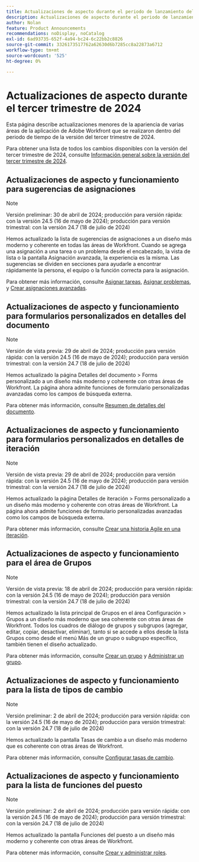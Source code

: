 ```yaml
---
title: Actualizaciones de aspecto durante el periodo de lanzamiento del tercer trimestre de 2024
description: Actualizaciones de aspecto durante el periodo de lanzamiento del tercer trimestre de 2024
author: Nolan
feature: Product Announcements
recommendations: noDisplay, noCatalog
exl-id: 6ad93735-652f-4a94-bc24-6c22bb2c8826
source-git-commit: 3326173517762a62630d6b7285cc8a22873a6712
workflow-type: tm+mt
source-wordcount: '525'
ht-degree: 0%

---
```


# Actualizaciones de aspecto durante el tercer trimestre de 2024

Esta página describe actualizaciones menores de la apariencia de varias áreas de la aplicación de Adobe Workfront que se realizaron dentro del periodo de tiempo de la versión del tercer trimestre de 2024.

Para obtener una lista de todos los cambios disponibles con la versión del tercer trimestre de 2024, consulte [Información general sobre la versión del tercer trimestre de 2024](/help/quicksilver/product-announcements/product-releases/24-q3-release-activity/24-q3-release-overview.md).



## Actualizaciones de aspecto y funcionamiento para sugerencias de asignaciones

>[!NOTE]
>
>Versión preliminar: 30 de abril de 2024; producción para versión rápida: con la versión 24.5 (16 de mayo de 2024); producción para versión trimestral: con la versión 24.7 (18 de julio de 2024)

Hemos actualizado la lista de sugerencias de asignaciones a un diseño más moderno y coherente en todas las áreas de Workfront. Cuando se agrega una asignación a una tarea o un problema desde el encabezado, la vista de lista o la pantalla Asignación avanzada, la experiencia es la misma. Las sugerencias se dividen en secciones para ayudarle a encontrar rápidamente la persona, el equipo o la función correcta para la asignación.

Para obtener más información, consulte [Asignar tareas](/help/quicksilver/manage-work/tasks/assign-tasks/assign-tasks.md), [Asignar problemas](/help/quicksilver/manage-work/issues/manage-issues/assign-issues.md), y [Crear asignaciones avanzadas](/help/quicksilver/manage-work/tasks/assign-tasks/create-advanced-assignments.md).

## Actualizaciones de aspecto y funcionamiento para formularios personalizados en detalles del documento

>[!NOTE]
>
>Versión de vista previa: 29 de abril de 2024; producción para versión rápida: con la versión 24.5 (16 de mayo de 2024); producción para versión trimestral: con la versión 24.7 (18 de julio de 2024)

Hemos actualizado la página Detalles del documento > Forms personalizado a un diseño más moderno y coherente con otras áreas de Workfront. La página ahora admite funciones de formulario personalizadas avanzadas como los campos de búsqueda externa.

Para obtener más información, consulte [Resumen de detalles del documento](/help/quicksilver/documents/managing-documents/document-details-overview.md).

## Actualizaciones de aspecto y funcionamiento para formularios personalizados en detalles de iteración

>[!NOTE]
>
>Versión de vista previa: 29 de abril de 2024; producción para versión rápida: con la versión 24.5 (16 de mayo de 2024); producción para versión trimestral: con la versión 24.7 (18 de julio de 2024)

Hemos actualizado la página Detalles de iteración > Forms personalizado a un diseño más moderno y coherente con otras áreas de Workfront. La página ahora admite funciones de formulario personalizadas avanzadas como los campos de búsqueda externa.

Para obtener más información, consulte [Crear una historia Agile en una iteración](/help/quicksilver/agile/use-scrum-in-an-agile-team/iterations/create-agile-story-in-iteration.md).

## Actualizaciones de aspecto y funcionamiento para el área de Grupos

>[!NOTE]
>
>Versión de vista previa: 18 de abril de 2024; producción para versión rápida: con la versión 24.5 (16 de mayo de 2024); producción para versión trimestral: con la versión 24.7 (18 de julio de 2024)

Hemos actualizado la lista principal de Grupos en el área Configuración > Grupos a un diseño más moderno que sea coherente con otras áreas de Workfront. Todos los cuadros de diálogo de grupos y subgrupos (agregar, editar, copiar, desactivar, eliminar), tanto si se accede a ellos desde la lista Grupos como desde el menú Más de un grupo o subgrupo específico, también tienen el diseño actualizado.

Para obtener más información, consulte [Crear un grupo](/help/quicksilver/administration-and-setup/manage-groups/create-and-manage-groups/create-a-group.md) y [Administrar un grupo](/help/quicksilver/administration-and-setup/manage-groups/create-and-manage-groups/manage-a-group.md).

## Actualizaciones de aspecto y funcionamiento para la lista de tipos de cambio

>[!NOTE]
>
>Versión preliminar: 2 de abril de 2024; producción para versión rápida: con la versión 24.5 (16 de mayo de 2024); producción para versión trimestral: con la versión 24.7 (18 de julio de 2024)

Hemos actualizado la pantalla Tasas de cambio a un diseño más moderno que es coherente con otras áreas de Workfront.

Para obtener más información, consulte [Configurar tasas de cambio](/help/quicksilver/administration-and-setup/manage-workfront/exchange-rates/set-up-exchange-rates.md).

## Actualizaciones de aspecto y funcionamiento para la lista de funciones del puesto

>[!NOTE]
>
>Versión preliminar: 2 de abril de 2024; producción para versión rápida: con la versión 24.5 (16 de mayo de 2024); producción para versión trimestral: con la versión 24.7 (18 de julio de 2024)

Hemos actualizado la pantalla Funciones del puesto a un diseño más moderno y coherente con otras áreas de Workfront.

Para obtener más información, consulte [Crear y administrar roles](/help/quicksilver/administration-and-setup/set-up-workfront/organizational-setup/create-manage-job-roles.md).
